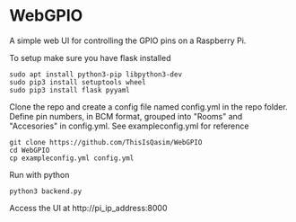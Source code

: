 # WebGPIO
A simple web UI for controlling the GPIO pins on a Raspberry Pi.

To setup make sure you have flask installed

    sudo apt install python3-pip libpython3-dev
    sudo pip3 install setuptools wheel
    sudo pip3 install flask pyyaml

Clone the repo and create a config file named config.yml in the repo folder. Define pin numbers, in BCM format, grouped into "Rooms" and "Accesories" in config.yml. See exampleconfig.yml for reference

    git clone https://github.com/ThisIsQasim/WebGPIO
    cd WebGPIO
    cp exampleconfig.yml config.yml

Run with python

    python3 backend.py     

Access the UI at http://pi_ip_address:8000
